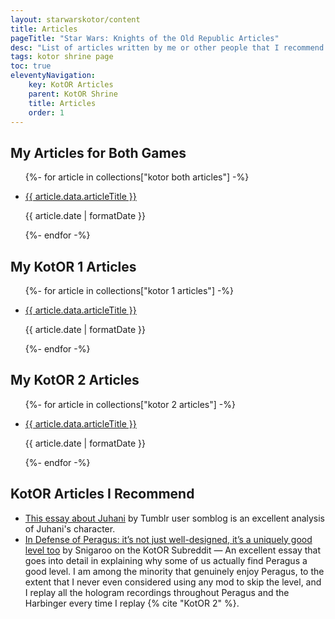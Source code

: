 ```yaml
---
layout: starwarskotor/content
title: Articles
pageTitle: "Star Wars: Knights of the Old Republic Articles"
desc: "List of articles written by me or other people that I recommend for the Star Wars: Knights of the Old Republic series."
tags: kotor shrine page
toc: true
eleventyNavigation:
    key: KotOR Articles
    parent: KotOR Shrine
    title: Articles
    order: 1
---
```


## My Articles for Both Games
<ul>
{%- for article in collections["kotor both articles"] -%}
    <li>
        <p><a href="{{ article.url }}">{{ article.data.articleTitle }}</a></p>
        <p>{{ article.date | formatDate }}</p>
    </li>
{%- endfor -%}
</ul>

## My KotOR 1 Articles
<ul>
{%- for article in collections["kotor 1 articles"] -%}
    <li>
        <p><a href="{{ article.url }}">{{ article.data.articleTitle }}</a></p>
        <p>{{ article.date | formatDate }}</p>
    </li>
{%- endfor -%}
</ul>

## My KotOR 2 Articles
<ul>
{%- for article in collections["kotor 2 articles"] -%}
    <li>
        <p><a href="{{ article.url }}">{{ article.data.articleTitle }}</a></p>
        <p>{{ article.date | formatDate }}</p>
    </li>
{%- endfor -%}
</ul>

## KotOR Articles I Recommend
* [This essay about Juhani](https://somblog.tumblr.com/post/175466502069/this-isnt-a-star-wars-fandom-blog-but-ive-been) by Tumblr user somblog is an excellent analysis of Juhani's character.
* [In Defense of Peragus: it’s not just well-designed, it’s a uniquely good level too](https://www.reddit.com/r/kotor/comments/129co74/in_defense_of_peragus_its_not_just_welldesigned/) by Snigaroo on the KotOR Subreddit — An excellent essay that goes into detail in explaining why some of us actually find Peragus a good level. I am among the minority that genuinely enjoy Peragus, to the extent that I never even considered using any mod to skip the level, and I replay all the hologram recordings throughout Peragus and the Harbinger every time I replay {% cite "KotOR 2" %}.